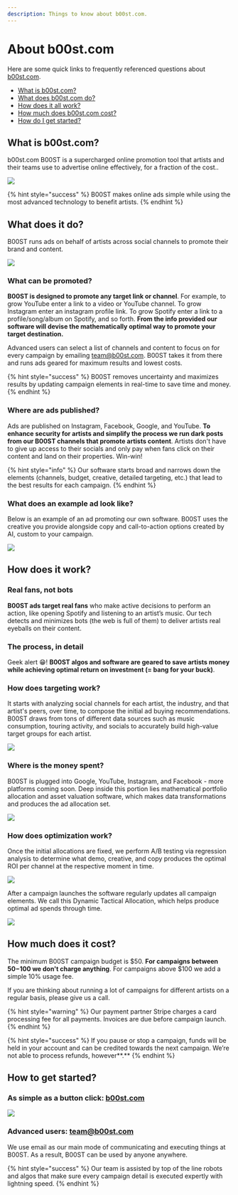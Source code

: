```yaml
---
description: Things to know about b00st.com.
---
```


# About b00st.com

Here are some quick links to frequently referenced questions about [b00st.com](https://b00st.com).

- [What is b00st.com?](#what-is-b00st.com)
- [What does b00st.com do?](#what-does-it-do)
- [How does it all work?](#how-does-it-work)
- [How much does b00st.com cost?](#how-much-does-it-cost)
- [How do I get started?](#how-to-get-started)

## What is b00st.com?

b00st.com B00ST is a supercharged online promotion tool that artists and their teams use to advertise online effectively, for a fraction of the cost..

![](../../.gitbook/assets/powerful_tech_to_grow_your_fan_base_zg5k84.svg)

{% hint style="success" %}
B00ST makes online ads simple while using the most advanced technology to benefit artists. 
{% endhint %}


## What does it do?

B00ST runs ads on behalf of artists across social channels to promote their brand and content. 

![](../../.gitbook/assets/undraw_how-it-works-b00st-faq_rv3ixj.svg)

### What can be promoted?

**B00ST is designed to promote any target link or channel**. For example, to grow YouTube enter a link to a video or YouTube channel. To grow Instagram enter an instagram profile link. To grow Spotify enter a link to a profile/song/album on Spotify, and so forth. **From the info provided our software will devise the mathematically optimal way to promote your target destination.** 

Advanced users can select a list of channels and content to focus on for every campaign by emailing [team@b00st.com](mailto:team@b00st.com?body=Start%20a%20new%20campaign.). B00ST takes it from there and runs ads geared for maximum results and lowest costs. 

{% hint style="success" %}
B00ST removes uncertainty and maximizes results by updating campaign elements in real-time to save time and money.
{% endhint %}

### Where are ads published?

Ads are published on Instagram, Facebook, Google, and YouTube. **To enhance security for artists and simplify the process we run dark posts from our B00ST channels that promote artists content**. Artists don't have to give up access to their socials and only pay when fans click on their content and land on their properties. Win-win! 

{% hint style="info" %}
Our software starts broad and narrows down the elements \(channels, budget, creative, detailed targeting, etc.\) that lead to the best results for each campaign.
{% endhint %}

### What does an example ad look like?

Below is an example of an ad promoting our own software. B00ST uses the creative you provide alongside copy and call-to-action options created by AI, custom to your campaign.

![](../../.gitbook/assets/ad-mock.png)

## How does it work?

### Real fans, not bots 

**B00ST ads target real fans** who make active decisions to perform an action, like opening Spotify and listening to an artist’s music. Our tech detects and minimizes bots \(the web is full of them\) to deliver artists real eyeballs on their content.

### The process, in detail

Geek alert 😁! **B00ST algos and software are geared to save artists money while achieving optimal return on investment \(= bang for your buck\)**.

### How does targeting work?

It starts with analyzing social channels for each artist, the industry, and that artist's peers, over time, to compose the initial ad buying recommendations. B00ST draws from tons of different data sources such as music consumption, touring activity, and socials to accurately build high-value target groups for each artist.

![](../../.gitbook/assets/targeting-the-right-audience.svg)

### Where is the money spent?

B00ST is plugged into Google, YouTube, Instagram, and Facebook - more platforms coming soon. Deep inside this portion lies mathematical portfolio allocation and asset valuation software, which makes data transformations and produces the ad allocation set. 

![](../../.gitbook/assets/allocating_budget_optimally_across_socials_pd5sx9.svg)

### How does optimization work?

Once the initial allocations are fixed, we perform A/B testing via regression analysis to determine what demo, creative, and copy produces the optimal ROI per channel at the respective moment in time.

![](../../.gitbook/assets/a_b_testing_to_get_the_best_results_iptjk2.svg)

After a campaign launches the software regularly updates all campaign elements. We call this Dynamic Tactical Allocation, which helps produce optimal ad spends through time.

![](../../.gitbook/assets/updating_campaign_elements_in_real_time_erqrgq.svg)



## How much does it cost?

The minimum B00ST campaign budget is $50. **For campaigns between $50-$100 we don't charge anything**. For campaigns above $100 we add a simple 10% usage fee. 

If you are thinking about running a lot of campaigns for different artists on a regular basis, please give us a call.

{% hint style="warning" %}
Our payment partner Stripe charges a card processing fee for all payments. Invoices are due before campaign launch. 
{% endhint %}

{% hint style="success" %}
If you pause or stop a campaign, funds will be held in your account and can be credited towards the next campaign. We’re not able to process refunds, however**.**
{% endhint %}


## How to get started?

### As simple as a button click: [b00st.com](https://b00st.com/)

![](../../.gitbook/assets/how-it-works-b00st-easy-button%20%282%29.svg)

### Advanced users: [team@b00st.com](mailto:team@b00st.com?body=Start%20a%20new%20campaign.) 

We use email as our main mode of communicating and executing things at B00ST. As a result, B00ST can be used by anyone anywhere. 

{% hint style="success" %}
Our team is assisted by top of the line robots and algos that make sure every campaign detail is executed expertly with lightning speed. 
{% endhint %}

